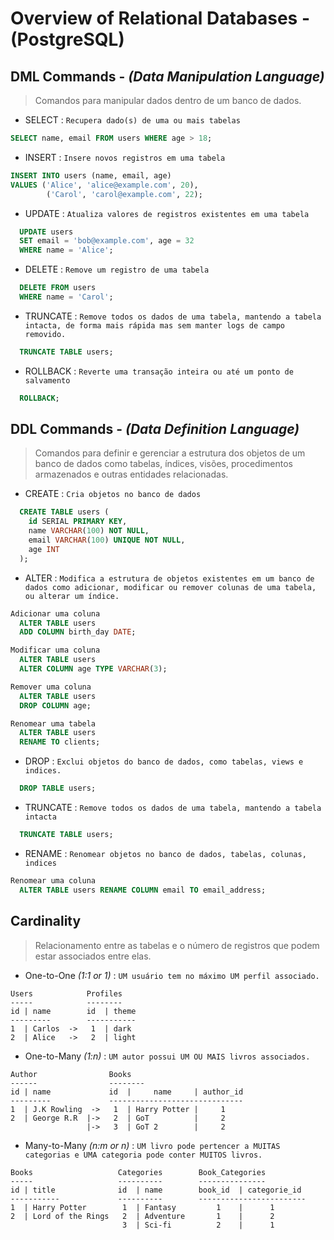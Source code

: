 # Overview of Relational Databases - (PostgreSQL)

## DML Commands - *(Data Manipulation Language)*

> Comandos para manipular dados dentro de um banco de dados.

* SELECT : `Recupera dado(s) de uma ou mais tabelas`
 
```sql
SELECT name, email FROM users WHERE age > 18;
```

* INSERT : `Insere novos registros em uma tabela`
 
```sql
INSERT INTO users (name, email, age)
VALUES ('Alice', 'alice@example.com', 20),
        ('Carol', 'carol@example.com', 22);
```

* UPDATE : `Atualiza valores de registros existentes em uma tabela`
 
```sql
  UPDATE users
  SET email = 'bob@example.com', age = 32
  WHERE name = 'Alice';
```

* DELETE : `Remove um registro de uma tabela`

```sql
  DELETE FROM users
  WHERE name = 'Carol';
```

* TRUNCATE : `Remove todos os dados de uma tabela, mantendo a tabela intacta, de forma mais rápida mas sem manter logs de campo removido.`

```sql
  TRUNCATE TABLE users;
```

* ROLLBACK : `Reverte uma transação inteira ou até um ponto de salvamento`
  
```sql
  ROLLBACK;
```

## DDL Commands - *(Data Definition Language)*
> Comandos para definir e gerenciar a estrutura dos objetos de um banco de dados como tabelas, índices, visões, procedimentos armazenados e outras entidades relacionadas.

* CREATE : `Cria objetos no banco de dados`

```sql
  CREATE TABLE users (
    id SERIAL PRIMARY KEY,
    name VARCHAR(100) NOT NULL,
    email VARCHAR(100) UNIQUE NOT NULL,
    age INT
  );
```
* ALTER : `Modifica a estrutura de objetos existentes em um banco de dados como adicionar, modificar ou remover colunas de uma tabela, ou alterar um índice.`

```sql
Adicionar uma coluna
  ALTER TABLE users
  ADD COLUMN birth_day DATE;

Modificar uma coluna
  ALTER TABLE users
  ALTER COLUMN age TYPE VARCHAR(3);

Remover uma coluna
  ALTER TABLE users
  DROP COLUMN age;

Renomear uma tabela
  ALTER TABLE users
  RENAME TO clients;
```

* DROP : `Exclui objetos do banco de dados, como tabelas, views e indices.`

```sql
  DROP TABLE users;
```

* TRUNCATE : `Remove todos os dados de uma tabela, mantendo a tabela intacta`

```sql
  TRUNCATE TABLE users;
```

* RENAME : `Renomear objetos no banco de dados, tabelas, colunas, indices`

```sql
Renomear uma coluna
  ALTER TABLE users RENAME COLUMN email TO email_address;
```

## Cardinality

> Relacionamento entre as tabelas e o número de registros que podem estar associados entre elas.

* One-to-One *(1:1 or 1)* : `UM usuário tem no máximo UM perfil associado.`

```
Users            Profiles
-----            --------
id | name        id  | theme
---------        -----------
1  | Carlos  ->   1  | dark
2  | Alice   ->   2  | light
```

* One-to-Many *(1:n)* : `UM autor possui UM OU MAIS livros associados.`
  
```
Author                Books
------                --------
id | name             id  |     name     | author_id
---------             ------------------------------
1  | J.K Rowling  ->   1  | Harry Potter |     1                    
2  | George R.R  |->   2  | GoT          |     2
                 |->   3  | GoT 2        |     2   
```

* Many-to-Many *(n:m or n)* : `UM livro pode pertencer a MUITAS categorias e UMA categoria pode conter MUITOS livros.`

```
Books                   Categories        Book_Categories
-----                   ----------        ---------------
id | title              id  | name        book_id  | categorie_id
-----------             ----------        ------------------------
1  | Harry Potter        1  | Fantasy         1    |      1
2  | Lord of the Rings   2  | Adventure       1    |      2
                         3  | Sci-fi          2    |      1
```